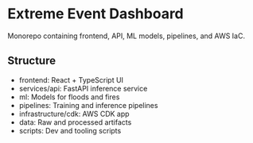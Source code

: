 # Extreme Event Dashboard

Monorepo containing frontend, API, ML models, pipelines, and AWS IaC.

## Structure
- frontend: React + TypeScript UI
- services/api: FastAPI inference service
- ml: Models for floods and fires
- pipelines: Training and inference pipelines
- infrastructure/cdk: AWS CDK app
- data: Raw and processed artifacts
- scripts: Dev and tooling scripts
